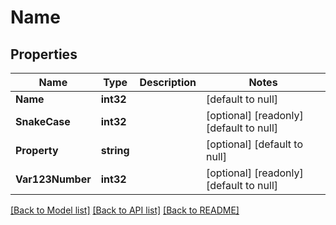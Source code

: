 # Name

## Properties
Name | Type | Description | Notes
------------ | ------------- | ------------- | -------------
**Name** | **int32** |  | [default to null]
**SnakeCase** | **int32** |  | [optional] [readonly] [default to null]
**Property** | **string** |  | [optional] [default to null]
**Var123Number** | **int32** |  | [optional] [readonly] [default to null]

[[Back to Model list]](../README.md#documentation-for-models) [[Back to API list]](../README.md#documentation-for-api-endpoints) [[Back to README]](../README.md)



